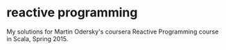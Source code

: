 reactive programming
=======

My solutions for Martin Odersky's coursera Reactive Programming course in Scala, Spring 2015.
